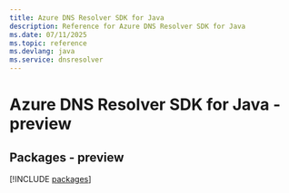 ```yaml
---
title: Azure DNS Resolver SDK for Java
description: Reference for Azure DNS Resolver SDK for Java
ms.date: 07/11/2025
ms.topic: reference
ms.devlang: java
ms.service: dnsresolver
---
```

# Azure DNS Resolver SDK for Java - preview
## Packages - preview
[!INCLUDE [packages](dns-resolver-index.md)]